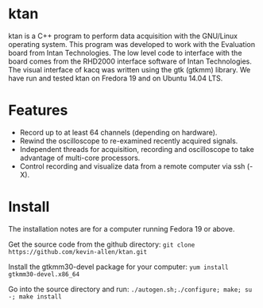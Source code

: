 # ktan

ktan is a C++ program to perform data acquisition with the GNU/Linux operating system. This program was developed to work with the Evaluation board from Intan Technologies. The low level code to interface with the board comes from the RHD2000 interface software of Intan Technologies. The visual interface of kacq was written using the gtk (gtkmm) library. We have run and tested ktan on Fredora 19 and on Ubuntu 14.04 LTS.

# Features

* Record up to at least 64 channels (depending on hardware).
* Rewind the oscilloscope to re-examined recently acquired signals.
* Independent threads for acquisition, recording and oscilloscope to take advantage of multi-core processors.
* Control recording and visualize data from a remote computer via ssh (-X). 

# Install

The installation notes are for a computer running Fedora 19 or above.

Get the source code from the github directory: `git clone https://github.com/kevin-allen/ktan.git`

Install the gtkmm30-devel package for your computer: `yum install gtkmm30-devel.x86_64`

Go into the source directory and run: `./autogen.sh;./configure; make; su -; make install`

 
